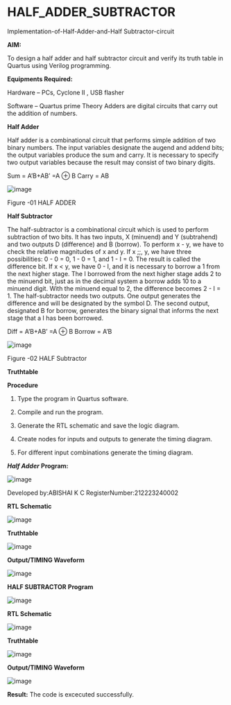 # HALF_ADDER_SUBTRACTOR

Implementation-of-Half-Adder-and-Half Subtractor-circuit

**AIM:**

To design a half adder and half subtractor circuit and verify its truth table in Quartus using Verilog programming.

**Equipments Required:**

Hardware – PCs, Cyclone II , USB flasher 

Software – Quartus prime Theory Adders are digital circuits that carry out the addition of numbers.

**Half Adder**

Half adder is a combinational circuit that performs simple addition of two binary numbers. The input variables designate the augend and addend bits; the output variables produce the sum and carry. It is necessary to specify two output variables because the result may consist of two binary digits.

Sum = A’B+AB’ =A ⊕ B Carry = AB

![image](https://github.com/naavaneetha/HALF_ADDER_SUBTRACTOR/assets/154305477/bd4a0b2c-cdbc-4184-ab08-81578f121e1f)

Figure -01 HALF ADDER

**Half Subtractor**

The half-subtractor is a combinational circuit which is used to perform subtraction of two bits. It has two inputs, X (minuend) and Y (subtrahend) and two outputs D (difference) and B (borrow). To perform x - y, we have to check the relative magnitudes of x and y. If x ;;, y, we have three possibilities: 0 - 0 = 0, 1 - 0 = 1, and 1 - I = 0. The result is called the difference bit. If x < y, we have 0 - I, and it is necessary to borrow a 1 from the next higher stage. The I borrowed from the next higher stage adds 2 to the minuend bit, just as in the decimal system a borrow adds 10 to a minuend digit. With the minuend equal to 2, the difference becomes 2 - I = 1. The half-subtractor needs two outputs. One output generates the difference and will be designated by the symbol D. The second output, designated B for borrow, generates the binary signal that informs the next stage that a I has been borrowed. 

Diff = A’B+AB’ =A ⊕ B
Borrow = A’B

 ![image](https://github.com/naavaneetha/HALF_ADDER_SUBTRACTOR/assets/154305477/d76b099c-513f-4e7c-843a-e2fd028a531a)

Figure -02 HALF Subtractor

**Truthtable**

**Procedure**

1.	Type the program in Quartus software.

2.	Compile and run the program.

3.	Generate the RTL schematic and save the logic diagram.

4.	Create nodes for inputs and outputs to generate the timing diagram.

5.	For different input combinations generate the timing diagram.

***Half Adder***
**Program:**

![image](https://github.com/Abishai95141/HALF_ADDER_SUBTRACTOR/assets/139335314/b1a4cf95-9a40-4224-8e5c-bf0201525c4a)

Developed by:ABISHAI K C RegisterNumber:212223240002

**RTL Schematic**

![image](https://github.com/Abishai95141/HALF_ADDER_SUBTRACTOR/assets/139335314/20e1b5fb-8428-482b-b9f5-151c87e6d1c2)

**Truthtable**

![image](https://github.com/Abishai95141/HALF_ADDER_SUBTRACTOR/assets/139335314/986f0296-a721-4056-9638-32f7e0ddcbbc)

**Output/TIMING Waveform**

![image](https://github.com/Abishai95141/HALF_ADDER_SUBTRACTOR/assets/139335314/0d5f3aef-d813-4d6b-83e3-fb9ed8f9e3c7)

**HALF SUBTRACTOR**
**Program**

![image](https://github.com/Abishai95141/HALF_ADDER_SUBTRACTOR/assets/139335314/a1c56c7b-e496-45f5-afb6-de3e56c9647a)


**RTL Schematic**

![image](https://github.com/Abishai95141/HALF_ADDER_SUBTRACTOR/assets/139335314/9380b318-90d3-4b4a-b226-f43917a2a2ff)

**Truthtable**

![image](https://github.com/Abishai95141/HALF_ADDER_SUBTRACTOR/assets/139335314/378b4776-cce3-4ce7-8cdb-8e0e8993a90a)

**Output/TIMING Waveform**

![image](https://github.com/Abishai95141/HALF_ADDER_SUBTRACTOR/assets/139335314/42353123-68dd-4bf2-b22d-83ca1856a48f)

**Result:**
The code is excecuted successfully.
